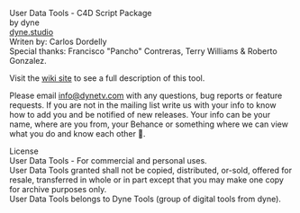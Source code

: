 User Data Tools - C4D Script Package   
by dyne   
[dyne.studio](http://dyne.studio/)   
Writen by: Carlos Dordelly   
Special thanks: Francisco "Pancho" Contreras, Terry Williams & Roberto Gonzalez.   

Visit the [wiki site](https://bitbucket.org/dynestudio/c4d-export-to-render-farm/wiki/Home) to see a full description of this tool.   

Please email info@dynetv.com with any questions, bug reports or feature requests. If you are not in the mailing list write us with your info to know how to add you and be notified of new releases.
Your info can be your name, where are you from, your Behance or something where we can view what you do and know each other 🍻.   

License   
User Data Tools - For commercial and personal uses.   
User Data Tools granted shall not be copied, distributed, or-sold, offered for resale, transferred in whole or in part except that you may make one copy for archive purposes only.   
User Data Tools belongs to Dyne Tools (group of digital tools from dyne).